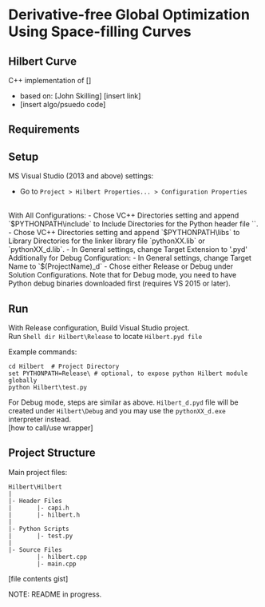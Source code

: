 # Derivative-free Global Optimization Using Space-filling Curves
## Hilbert Curve
C++ implementation of []
- based on: [John Skilling] [insert link]
- [insert algo/psuedo code]

## Requirements

## Setup
MS Visual Studio (2013 and above) settings:
- Go to `Project > Hilbert Properties... > Configuration Properties`
<br />
With All Configurations:
  - Chose VC++ Directories setting and append `$PYTHONPATH\include` to Include Directories for the Python header file `<Python.h>`.
  - Chose VC++ Directories setting and append `$PYTHONPATH\libs` to Library Directories for the linker library file `pythonXX.lib` or `pythonXX_d.lib`.
  - In General settings, change Target Extension to '.pyd'
Additionally for Debug Configuration:
  - In General settings, change Target Name to `$(ProjectName)_d`
- Chose either Release or Debug under Solution Configurations. Note that for Debug mode, you need to have Python debug binaries downloaded first (requires VS 2015 or later).

## Run
With Release configuration, Build Visual Studio project.
<br />
Run `Shell dir Hilbert\Release` to locate `Hilbert.pyd file`
<br />

Example commands:
```Shell
cd Hilbert	# Project Directory
set PYTHONPATH=Release\	# optional, to expose python Hilbert module globally
python Hilbert\test.py
```

For Debug mode, steps are similar as above. `Hilbert_d.pyd` file will be created under `Hilbert\Debug` and you may use the `pythonXX_d.exe` interpreter instead.
<br />
[how to call/use wrapper]

## Project Structure
Main project files:
```
Hilbert\Hilbert
|
|- Header Files
|		|- capi.h
|		|- hilbert.h
|
|- Python Scripts
|		|- test.py
|
|- Source Files
		|- hilbert.cpp
		|- main.cpp
```
[file contents gist]

NOTE: README in progress.